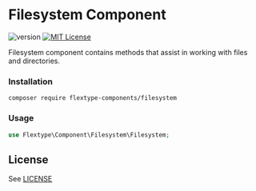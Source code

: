 # Filesystem Component
![version](https://img.shields.io/badge/version-2.0.0-brightgreen.svg)
[![MIT License](https://img.shields.io/badge/license-MIT-blue.svg)](https://github.com/flextype-components/filesystem/blob/master/LICENSE)

Filesystem component contains methods that assist in working with files and directories.

### Installation

```
composer require flextype-components/filesystem
```

### Usage

```php
use Flextype\Component\Filesystem\Filesystem;
```


## License
See [LICENSE](https://github.com/flextype-components/filesystem/blob/master/LICENSE)
